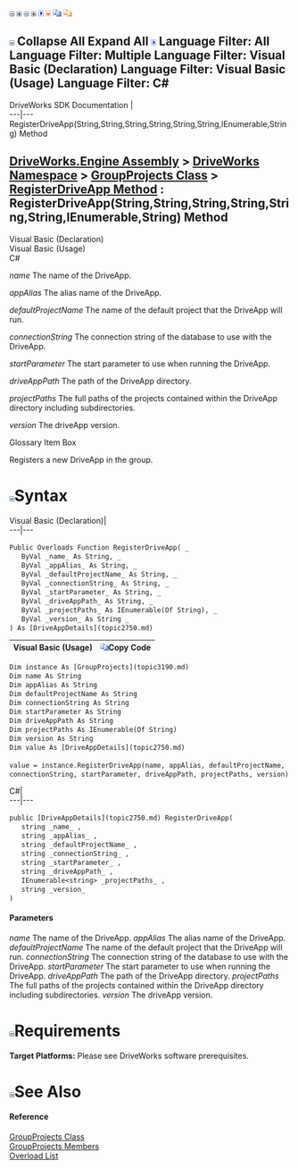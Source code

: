 ![](dotnetimages/collapse.gif) ![](dotnetimages/expand.gif) ![](dotnetimages/collapse.gif) ![](dotnetimages/expand.gif) ![](dotnetimages/drpdown.gif) ![](dotnetimages/drpdown_orange.gif) ![](dotnetimages/copycode.gif) ![](dotnetimages/copycodeHighlight.gif)

![](dotnetimages/collapse.gif) Collapse All Expand All ![](dotnetimages/drpdown.gif) Language Filter: All  Language Filter: Multiple  Language Filter: Visual Basic (Declaration) Language Filter: Visual Basic (Usage) Language Filter: C#  
---  
DriveWorks SDK Documentation  |   
---|---  
RegisterDriveApp(String,String,String,String,String,String,IEnumerable<String>,String) Method   
  
[DriveWorks.Engine Assembly](topic2156.md) > [DriveWorks Namespace](topic2159.md) > [GroupProjects Class](topic3190.md) > [RegisterDriveApp Method](topic3215.md) : RegisterDriveApp(String,String,String,String,String,String,IEnumerable<String>,String) Method  
---  
  
Visual Basic (Declaration)    
Visual Basic (Usage)    
C# 

_name_
    The name of the DriveApp.

_appAlias_
    The alias name of the DriveApp.

_defaultProjectName_
    The name of the default project that the DriveApp will run.

_connectionString_
    The connection string of the database to use with the DriveApp.

_startParameter_
    The start parameter to use when running the DriveApp.

_driveAppPath_
    The path of the DriveApp directory.

_projectPaths_
    The full paths of the projects contained within the DriveApp directory including subdirectories.

_version_
    The driveApp version.

Glossary Item Box

Registers a new DriveApp in the group. 

# ![](dotnetimages/collapse.gif)Syntax

Visual Basic (Declaration)|   
---|---  
      
    
    Public Overloads Function RegisterDriveApp( _
       ByVal _name_ As String, _
       ByVal _appAlias_ As String, _
       ByVal _defaultProjectName_ As String, _
       ByVal _connectionString_ As String, _
       ByVal _startParameter_ As String, _
       ByVal _driveAppPath_ As String, _
       ByVal _projectPaths_ As IEnumerable(Of String), _
       ByVal _version_ As String _
    ) As [DriveAppDetails](topic2750.md)  
  
Visual Basic (Usage)| ![](dotnetimages/copycode.gif)Copy Code  
---|---  
      
    
    Dim instance As [GroupProjects](topic3190.md)
    Dim name As String
    Dim appAlias As String
    Dim defaultProjectName As String
    Dim connectionString As String
    Dim startParameter As String
    Dim driveAppPath As String
    Dim projectPaths As IEnumerable(Of String)
    Dim version As String
    Dim value As [DriveAppDetails](topic2750.md)
     
    value = instance.RegisterDriveApp(name, appAlias, defaultProjectName, connectionString, startParameter, driveAppPath, projectPaths, version)  
  
C#|   
---|---  
      
    
    public [DriveAppDetails](topic2750.md) RegisterDriveApp( 
       string _name_ ,
       string _appAlias_ ,
       string _defaultProjectName_ ,
       string _connectionString_ ,
       string _startParameter_ ,
       string _driveAppPath_ ,
       IEnumerable<string> _projectPaths_ ,
       string _version_
    )  
  
#### Parameters

 _name_
    The name of the DriveApp.
_appAlias_
    The alias name of the DriveApp.
_defaultProjectName_
    The name of the default project that the DriveApp will run.
_connectionString_
    The connection string of the database to use with the DriveApp.
_startParameter_
    The start parameter to use when running the DriveApp.
_driveAppPath_
    The path of the DriveApp directory.
_projectPaths_
    The full paths of the projects contained within the DriveApp directory including subdirectories.
_version_
    The driveApp version.

# ![](dotnetimages/collapse.gif)Requirements

**Target Platforms:** Please see DriveWorks software prerequisites.

# ![](dotnetimages/collapse.gif)See Also

#### Reference

[GroupProjects Class](topic3190.md)   
[GroupProjects Members](topic3191.md)   
[Overload List](topic3215.md)


